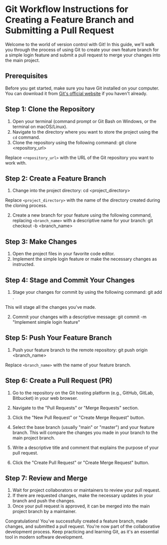 # Git Workflow Instructions for Creating a Feature Branch and Submitting a Pull Request

Welcome to the world of version control with Git! In this guide, we'll walk you through the process of using Git to create your own feature branch for a simple login feature and submit a pull request to merge your changes into the main project.

## Prerequisites
Before you get started, make sure you have Git installed on your computer. You can download it from [Git's official website](https://git-scm.com/downloads) if you haven't already.

## Step 1: Clone the Repository

1. Open your terminal (command prompt or Git Bash on Windows, or the terminal on macOS/Linux).
2. Navigate to the directory where you want to store the project using the `cd` command.
3. Clone the repository using the following command: git clone <repository_url>

Replace `<repository_url>` with the URL of the Git repository you want to work with.

## Step 2: Create a Feature Branch

1. Change into the project directory: cd <project_directory>

Replace `<project_directory>` with the name of the directory created during the cloning process.

2. Create a new branch for your feature using the following command, replacing `<branch_name>` with a descriptive name for your branch: git checkout -b <branch_name>


## Step 3: Make Changes

1. Open the project files in your favorite code editor.
2. Implement the simple login feature or make the necessary changes as instructed.

## Step 4: Stage and Commit Your Changes
1. Stage your changes for commit by using the following command: git add .

This will stage all the changes you've made.

2. Commit your changes with a descriptive message: git commit -m "Implement simple login feature"


## Step 5: Push Your Feature Branch
1. Push your feature branch to the remote repository: git push origin <branch_name>

Replace `<branch_name>` with the name of your feature branch.

## Step 6: Create a Pull Request (PR)
1. Go to the repository on the Git hosting platform (e.g., GitHub, GitLab, Bitbucket) in your web browser.
2. Navigate to the "Pull Requests" or "Merge Requests" section.
3. Click the "New Pull Request" or "Create Merge Request" button.

4. Select the base branch (usually "main" or "master") and your feature branch. This will compare the changes you made in your branch to the main project branch.

5. Write a descriptive title and comment that explains the purpose of your pull request.

6. Click the "Create Pull Request" or "Create Merge Request" button.

## Step 7: Review and Merge
1. Wait for project collaborators or maintainers to review your pull request.
2. If there are requested changes, make the necessary updates in your branch and push the changes.
3. Once your pull request is approved, it can be merged into the main project branch by a maintainer.

Congratulations! You've successfully created a feature branch, made changes, and submitted a pull request. You're now part of the collaborative development process. Keep practicing and learning Git, as it's an essential tool in modern software development.



